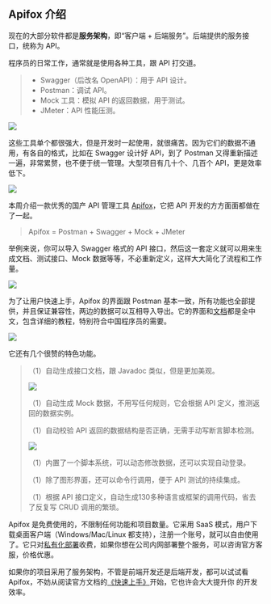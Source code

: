 ## Apifox 介绍

现在的大部分软件都是**服务架构**，即“客户端 + 后端服务”。后端提供的服务接口，统称为 API。

程序员的日常工作，通常就是使用各种工具，跟 API 打交道。

> - Swagger（后改名 OpenAPI）：用于 API 设计。
> - Postman：调试 API。
> - Mock 工具：模拟 API 的返回数据，用于测试。
> - JMeter：API 性能压测。

![](https://cdn.beekka.com/blogimg/asset/202111/bg2021110902.jpg)

这些工具单个都很强大，但是开发时一起使用，就很痛苦。因为它们的数据不通用，有各自的格式，比如在 Swagger 设计好 API，到了 Postman 又得重新描述一遍，非常累赘，也不便于统一管理。大型项目有几十个、几百个 API，更是效率低下。

![](https://cdn.beekka.com/blogimg/asset/202111/bg2021110903.jpg)

本周介绍一款优秀的国产 API 管理工具 [Apifox](https://www.apifox.cn/)，它把 API 开发的方方面面都做在了一起。

> Apifox = Postman + Swagger + Mock + JMeter

举例来说，你可以导入 Swagger 格式的 API 接口，然后这一套定义就可以用来生成文档、测试接口、Mock 数据等等，不必重新定义，这样大大简化了流程和工作量。

![](https://cdn.beekka.com/blogimg/asset/202111/bg2021110905.webp)

为了让用户快速上手，Apifox 的界面跟 Postman 基本一致，所有功能也全部提供，并且保证兼容性，两边的数据可以互相导入导出。它的界面和[文档](https://www.apifox.cn/help/)都是全中文，包含详细的教程，特别符合中国程序员的需要。

![](https://cdn.beekka.com/blogimg/asset/202111/bg2021110904.webp)

它还有几个很赞的特色功能。

> （1）自动生成接口文档，跟 Javadoc 类似，但是更加美观。
> 
> ![](https://cdn.beekka.com/blogimg/asset/202111/bg2021110907.webp)
> 
> （1）自动生成 Mock 数据，不用写任何规则，它会根据 API 定义，推测返回的数据实例。
> 
> （1）自动校验 API 返回的数据结构是否正确，无需手动写断言脚本检测。
> 
> ![](https://img-blog.csdnimg.cn/20201214153824151.png?x-oss-process=image/watermark,type_ZmFuZ3poZW5naGVpdGk,shadow_10,text_aHR0cHM6Ly9ibG9nLmNzZG4ubmV0L3dlaXhpbl81MDgyOTY1Mw==,size_16,color_FFFFFF,t_70)
> 
> （1）内置了一个脚本系统，可以动态修改数据，还可以实现自动登录。
> 
> （1）除了图形界面，还可以命令行调用，便于 API 测试的持续集成。
> 
> （1）根据 API 接口定义，自动生成130多种语言或框架的调用代码，省去了反复写 CRUD 调用的繁琐。

Apifox 是免费使用的，不限制任何功能和项目数量。它采用 SaaS 模式，用户下载桌面客户端（Windows/Mac/Linux 都支持），注册一个账号，就可以自由使用了。它只对[私有化部署](https://www.apifox.cn/help/app/privatization-deployment/)收费，如果你想在公司内网部署整个服务，可以咨询官方客服，价格优惠。

如果你的项目采用了服务架构，不管是前端开发还是后端开发，都可以试试看 Apifox，不妨从阅读官方文档的[《快速上手》](https://www.apifox.cn/help/app/getting-started/)开始，它也许会大大提升你 的开发效率。